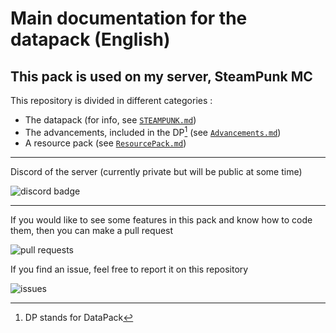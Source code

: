# Main documentation for the datapack (English)

## This pack is used on my server, SteamPunk MC

This repository is divided in different categories :

- The datapack (for info, see [`STEAMPUNK.md`](docs/en/STEAMPUNK.md))
- The advancements, included in the DP[^1] (see [`Advancements.md`](docs/en/Advancements.md))
- A resource pack (see [`ResourcePack.md`](docs/en/ResourcePack.md))

***

Discord of the server (currently private but will be public at some time)

![discord badge](https://img.shields.io/discord/973614901899694150?color=%236666cc&label=DISCORD&style=for-the-badge&logo=discord)

***

If you would like to see some features in this pack and know how to code them, then you can make a pull request

![pull requests](https://img.shields.io/github/issues-pr/Raphoulfifou/SteamPunk-DP-main?color=informational&style=for-the-badge)

If you find an issue, feel free to report it on this repository

![issues](https://img.shields.io/github/issues/Raphoulfifou/SteamPunk-DP-main?color=red&style=for-the-badge)

[^1]: DP stands for DataPack
